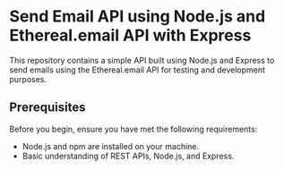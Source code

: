# Send Email API using Node.js and Ethereal.email API with Express

This repository contains a simple API built using Node.js and Express to send emails using the Ethereal.email API for testing and development purposes.

## Prerequisites

Before you begin, ensure you have met the following requirements:

- Node.js and npm are installed on your machine.
- Basic understanding of REST APIs, Node.js, and Express.
